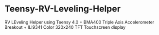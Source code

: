 # Teensy-RV-Leveling-Helper
RV LEveling Helper using Teensy 4.0 + BMA400 Triple Axis Accelerometer Breakout + ILI9341 Color 320x240 TFT Touchscreen display
